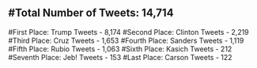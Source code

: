 #Total Number of Tweets: 14,714 
---
#First Place: Trump Tweets - 8,174
#Second Place: Clinton Tweets - 2,219
#Third Place: Cruz Tweets - 1,653
#Fourth Place: Sanders Tweets - 1,119
#Fifth Place: Rubio Tweets - 1,063
#Sixth Place: Kasich Tweets - 212
#Seventh Place: Jeb! Tweets - 153
#Last Place: Carson Tweets - 122
